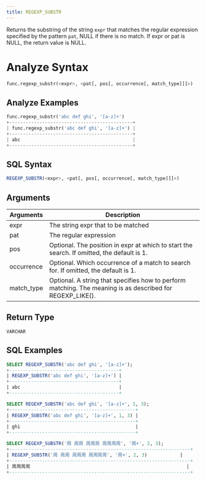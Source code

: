 ```yaml
---
title: REGEXP_SUBSTR
---
```


Returns the substring of the string `expr` that matches the regular expression specified by the pattern `pat`, NULL if there is no match. If expr or pat is NULL, the return value is NULL.

# Analyze Syntax

```python
func.regexp_substr(<expr>, <pat[, pos[, occurrence[, match_type]]]>)
```

## Analyze Examples
```python
func.regexp_substr('abc def ghi', '[a-z]+')
+---------------------------------------------+
| func.regexp_substr('abc def ghi', '[a-z]+') |
+---------------------------------------------+
| abc                                         |
+---------------------------------------------+
```

## SQL Syntax

```sql
REGEXP_SUBSTR(<expr>, <pat[, pos[, occurrence[, match_type]]]>)
```

## Arguments

| Arguments  | Description                                                                                               |
|------------|-----------------------------------------------------------------------------------------------------------|
| expr       | The string expr that to be matched                                                                        |
| pat        | The regular expression                                                                                    |
| pos        | Optional. The position in expr at which to start the search. If omitted, the default is 1.                |
| occurrence | Optional. Which occurrence of a match to search for. If omitted, the default is 1.                        |
| match_type | Optional. A string that specifies how to perform matching. The meaning is as described for REGEXP_LIKE(). |

## Return Type

`VARCHAR`

## SQL Examples

```sql
SELECT REGEXP_SUBSTR('abc def ghi', '[a-z]+');
+----------------------------------------+
| REGEXP_SUBSTR('abc def ghi', '[a-z]+') |
+----------------------------------------+
| abc                                    |
+----------------------------------------+

SELECT REGEXP_SUBSTR('abc def ghi', '[a-z]+', 1, 3);
+----------------------------------------------+
| REGEXP_SUBSTR('abc def ghi', '[a-z]+', 1, 3) |
+----------------------------------------------+
| ghi                                          |
+----------------------------------------------+

SELECT REGEXP_SUBSTR('周 周周 周周周 周周周周', '周+', 2, 3);
+------------------------------------------------------------------+
| REGEXP_SUBSTR('周 周周 周周周 周周周周', '周+', 2, 3)            |
+------------------------------------------------------------------+
| 周周周周                                                         |
+------------------------------------------------------------------+

```

